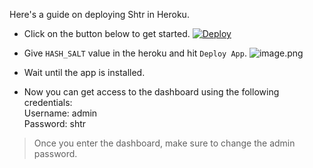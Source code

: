 Here's a guide on deploying Shtr in Heroku.

- Click on the button below to get started.
  [![Deploy](https://www.herokucdn.com/deploy/button.svg)](https://heroku.com/deploy?template=https://github.com/projectashik/shtr)

- Give `HASH_SALT` value in the heroku and hit `Deploy App`.
  ![image.png](https://cdn.hashnode.com/res/hashnode/image/upload/v1646079416917/UPq86HcGm.png)

- Wait until the app is installed.
- Now you can get access to the dashboard using the following credentials: <br/>
  Username: admin<br/>
  Password: shtr

> Once you enter the dashboard, make sure to change the admin password.
